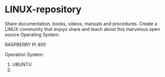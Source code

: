 # LINUX-repository
Share documentation, books, videos, manuals and procedures. Create a LINUX community that enjoys share and teach about this marvelous open source Operating System. 

RASPBERRY PI 400

Operation System:
  1. UBUNTU
  2. 

